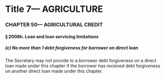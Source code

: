 
# Title 7— AGRICULTURE
### CHAPTER 50— AGRICULTURAL CREDIT
#### § 2008h. Loan and loan servicing limitations
##### (c) No more than 1 debt forgiveness for borrower on direct loan

The Secretary may not provide to a borrower debt forgiveness on a direct loan made under this chapter if the borrower has received debt forgiveness on another direct loan made under this chapter.
